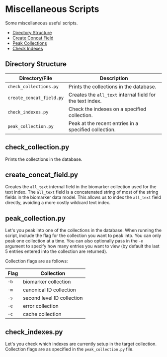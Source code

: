 # Miscellaneous Scripts

Some miscellaneous useful scripts.

- [Directory Structure](#directory-structure)
- [Create Concat Field](#createconcatfieldpy)
- [Peak Collections](#peakcollectionpy)
- [Check Indexes](#checkindexespy)

## Directory Structure

| Directory/File           | Description                                               |
| ------------------------ | --------------------------------------------------------- |
| `check_collections.py`   | Prints the collections in the database.                   |
| `create_concat_field.py` | Creates the `all_text` internal field for the text index. |
| `check_indexes.py`       | Check the indexes on a specified collection.              |
| `peak_collection.py`     | Peak at the recent entries in a specified collection.     |

## check_collection.py

Prints the collections in the database.

## create_concat_field.py

Creates the `all_text` internal field in the biomarker collection used for the text index. The `all_text` field is a concatenated string of most of the string fields in the biomarker data model. This allows us to index the `all_text` field directly, avoiding a more costly wildcard text index.

## peak_collection.py

Let's you peak into one of the collections in the database. When running the script, include the flag for the collection you want to peak into. You can only peak one collection at a time. You can also optionally pass in the `-n` argument to specify how many entries you want to view (by default the last 5 entries entered into the collection are returned).

Collection flags are as follows:

| Flag | Collection                 |
| ---- | -------------------------- |
| `-b` | biomarker collection       |
| `-m` | canonical ID collection    |
| `-s` | second level ID collection |
| `-e` | error collection           |
| `-c` | cache collection           |

## check_indexes.py

Let's you check which indexes are currently setup in the target collection. Collection flags are as specified in the `peak_collection.py` file.
